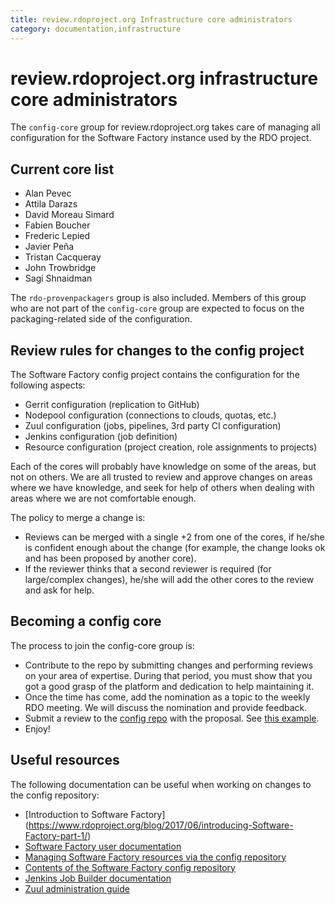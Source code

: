 ```yaml
---
title: review.rdoproject.org Infrastructure core administrators
category: documentation,infrastructure
---
```


# review.rdoproject.org infrastructure core administrators

The `config-core` group for review.rdoproject.org takes care of managing all configuration for the Software Factory instance used by the RDO project.

## Current core list

* Alan Pevec
* Attila Darazs
* David Moreau Simard
* Fabien Boucher
* Frederic Lepied
* Javier Peña
* Tristan Cacqueray
* John Trowbridge
* Sagi Shnaidman

The `rdo-provenpackagers` group is also included. Members of this group who are not part of the `config-core` group are expected to focus on the packaging-related side of the configuration.

## Review rules for changes to the config project

The Software Factory config project contains the configuration for the following aspects:

* Gerrit configuration (replication to GitHub)
* Nodepool configuration (connections to clouds, quotas, etc.)
* Zuul configuration (jobs, pipelines, 3rd party CI configuration)
* Jenkins configuration (job definition)
* Resource configuration (project creation, role assignments to projects)

Each of the cores will probably have knowledge on some of the areas, but not on others. We are all trusted to review and approve changes on areas where we have knowledge, and seek for help of others when dealing with areas where we are not comfortable enough.

The policy to merge a change is:

* Reviews can be merged with a single +2 from one of the cores, if he/she is confident enough about the change (for example, the change looks ok and has been proposed by another core).
* If the reviewer thinks that a second reviewer is required (for large/complex changes), he/she will add the other cores to the review and ask for help.

## Becoming a config core

The process to join the config-core group is:

* Contribute to the repo by submitting changes and performing reviews on your area of expertise. During that period, you must show that you got a good grasp of the platform and dedication to help maintaining it.
* Once the time has come, add the nomination as a topic to the weekly RDO meeting. We will discuss the nomination and provide feedback.
* Submit a review to the [config repo](https://github.com/rdo-infra/review.rdoproject.org-config/blob/master/resources/config.yaml#L3) with the proposal. See [this example](https://review.rdoproject.org/r/10008).
* Enjoy!

## Useful resources

The following documentation can be useful when working on changes to the config repository:

* [Introduction to Software Factory] (https://www.rdoproject.org/blog/2017/06/introducing-Software-Factory-part-1/)
* [Software Factory user documentation](https://softwarefactory-project.io/docs/user/user.html)
* [Managing Software Factory resources via the config repository](https://softwarefactory-project.io/docs/user/resources_user.html#managing-resources-via-the-config-repository)
* [Contents of the Software Factory config repository](https://softwarefactory-project.io/docs/operator/deepdive.html#the-config-repo)
* [Jenkins Job Builder documentation](https://docs.openstack.org/infra/jenkins-job-builder/)
* [Zuul administration guide](https://docs.openstack.org/infra/zuul/admin/index.html)
